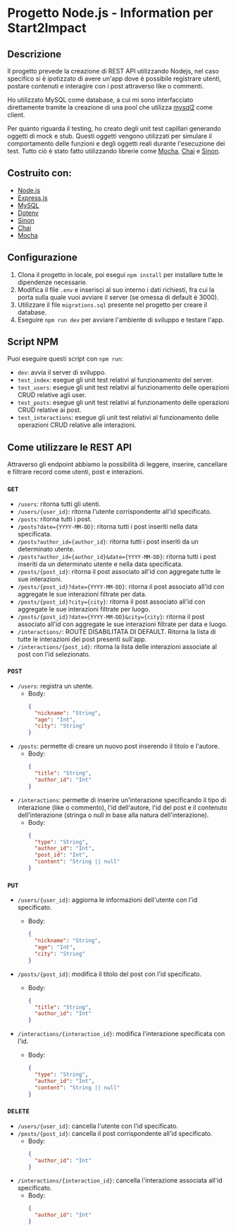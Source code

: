 # Progetto Node.js - Information per Start2Impact

## Descrizione

Il progetto prevede la creazione di REST API utilizzando Nodejs, nel caso specifico si è ipotizzato di avere un'app dove è possibile registrare utenti, postare contenuti e interagire con i post attraverso like o commenti.

Ho utilizzato MySQL come database, a cui mi sono interfacciato direttamente tramite la creazione di una pool che utilizza [mysql2](https://www.npmjs.com/package/mysql2) come client.

Per quanto riguarda il testing, ho creato degli unit test capillari generando oggetti di mock e stub. Questi oggetti vengono utilizzati per simulare il comportamento delle funzioni e degli oggetti reali durante l'esecuzione dei test. Tutto ciò è stato fatto utilizzando librerie come [Mocha](https://mochajs.org/), [Chai](https://www.chaijs.com/) e [Sinon](https://sinonjs.org/).

## Costruito con:

- [Node.js](https://nodejs.org/en/)
- [Express.js](https://expressjs.com/it/)
- [MySQL](https://www.mysql.com/it/)
- [Dotenv](https://www.npmjs.com/package/dotenv)
- [Sinon](https://sinonjs.org/)
- [Chai](https://www.chaijs.com/)
- [Mocha](https://mochajs.org/)

## Configurazione

1. Clona il progetto in locale, poi esegui `npm install` per installare tutte le dipendenze necessarie.
2. Modifica il file `.env` e inserisci al suo interno i dati richiesti, fra cui la porta sulla quale vuoi avviare il server (se omessa di default è 3000).
3. Utilizzare il file `migrations.sql` presente nel progetto per creare il database.
4. Eseguire `npm run dev` per avviare l'ambiente di sviluppo e testare l'app.

## Script NPM

Puoi eseguire questi script con `npm run`:

- `dev`: avvia il server di sviluppo.
- `test_index`: esegue gli unit test relativi al funzionamento del server.
- `test_users`: esegue gli unit test relativi al funzionamento delle operazioni CRUD relative agli user.
- `test_posts`: esegue gli unit test relativi al funzionamento delle operazioni CRUD relative ai post.
- `test_interactions`: esegue gli unit test relativi al funzionamento delle operazioni CRUD relative alle interazioni.

## Come utilizzare le REST API

Attraverso gli endpoint abbiamo la possibilità di leggere, inserire, cancellare e filtrare record come utenti, post e interazioni.

### `GET`

- `/users`: ritorna tutti gli utenti.
- `/users/{user_id}`: ritorna l'utente corrispondente all'id specificato.
- `/posts`: ritorna tutti i post.
- `/posts?date={YYYY-MM-DD}`: ritorna tutti i post inseriti nella data specificata.
- `/posts?author_id={author_id}`: ritorna tutti i post inseriti da un determinato utente.
- `/posts?author_id={author_id}&date={YYYY-MM-DD}`: ritorna tutti i post inseriti da un determinato utente e nella data specificata.
- `/posts/{post_id}`: ritorna il post associato all'id con aggregate tutte le sue interazioni.
- `/posts/{post_id}?date={YYYY-MM-DD}`: ritorna il post associato all'id con aggregate le sue interazioni filtrate per data.
- `/posts/{post_id}?city={city}`: ritorna il post associato all'id con aggregate le sue interazioni filtrate per luogo.
- `/posts/{post_id}?date={YYYY-MM-DD}&city={city}`: ritorna il post associato all'id con aggregate le sue interazioni filtrate per data e luogo.
- `/interactions/`: ROUTE DISABILITATA DI DEFAULT. Ritorna la lista di tutte le interazioni dei post presenti sull'app.
- `/interactions/{post_id}`: ritorna la lista delle interazioni associate al post con l'id selezionato.


### `POST`

- `/users`: registra un utente.
  - Body:
    ```json
    {
      "nickname": "String",
      "age": "Int",
      "city": "String"
    }
    ```
- `/posts`: permette di creare un nuovo post inserendo il titolo e l'autore.
  - Body:
    ```json
    {
      "title": "String",
      "author_id": "Int"
    }
    ```
- `/interactions`: permette di inserire un'interazione specificando il tipo di interazione (like o commento), l'id dell'autore, l'id del post e il contenuto dell'interazione (stringa o null in base alla natura dell'interazione).
  - Body:
    ```json
    {
      "type": "String",
      "author_id": "Int",
      "post_id": "Int",
      "content": "String || null"
    }
    ```

### `PUT`

- `/users/{user_id}`: aggiorna le informazioni dell'utente con l'id specificato.

  - Body:
    ```json
    {
      "nickname": "String",
      "age": "Int",
      "city": "String"
    }
    ```

- `/posts/{post_id}`: modifica il titolo del post con l'id specificato.

  - Body:
    ```json
    {
      "title": "String",
      "author_id": "Int"
    }
    ```

- `/interactions/{interaction_id}`: modifica l'interazione specificata con l'id.
  - Body:
    ```json
    {
      "type": "String",
      "author_id": "Int",
      "content": "String || null"
    }
    ```

### `DELETE`

- `/users/{user_id}`: cancella l'utente con l'id specificato.
- `/posts/{post_id}`: cancella il post corrispondente all'id specificato.
  - Body:
    ```json
    {
      "author_id": "Int"
    }
    ```
- `/interactions/{interaction_id}`: cancella l'interazione associata all'id specificato.
  - Body:
    ```json
    {
      "author_id": "Int"
    }
    ```